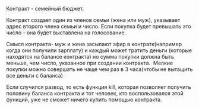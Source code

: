 Контракт - семейный бюджет.

Контракт создает один из членов семьи (жена или муж), указывает адрес второго члена семьи и число. Если покупка будет превышать это число - она будет выставлена на голосование. 

Смысл контракта- муж и жена засылают эфир в контратк(например когда они получили зарплату) и каждый может тратить деньги (которые находятся на балансе контракта) но сумма покупки должна быть меньше, чем число, указанное при создании контракта.  Мелкие покупки можно совершать не чаще чем раз в 3 часа(чтобы не вытащить все деньги с баланса) 

Если случился развод, то есть функция kill, которая позволяет получить половину баланса контракта и тот человек, кто воспользовался этой функций, уже не сможет ничего купить помощью контракта.
